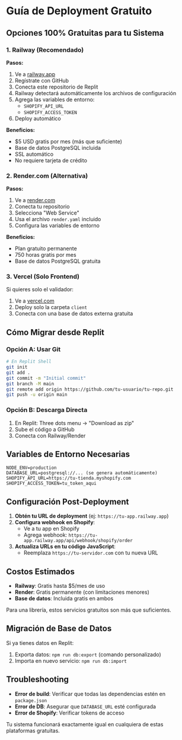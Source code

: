 # Guía de Deployment Gratuito

## Opciones 100% Gratuitas para tu Sistema

### 1. Railway (Recomendado)

**Pasos:**
1. Ve a [railway.app](https://railway.app)
2. Regístrate con GitHub
3. Conecta este repositorio de Replit
4. Railway detectará automáticamente los archivos de configuración
5. Agrega las variables de entorno:
   - `SHOPIFY_API_URL`
   - `SHOPIFY_ACCESS_TOKEN`
6. Deploy automático

**Beneficios:**
- $5 USD gratis por mes (más que suficiente)
- Base de datos PostgreSQL incluida
- SSL automático
- No requiere tarjeta de crédito

### 2. Render.com (Alternativa)

**Pasos:**
1. Ve a [render.com](https://render.com)
2. Conecta tu repositorio
3. Selecciona "Web Service"
4. Usa el archivo `render.yaml` incluido
5. Configura las variables de entorno

**Beneficios:**
- Plan gratuito permanente
- 750 horas gratis por mes
- Base de datos PostgreSQL gratuita

### 3. Vercel (Solo Frontend)

Si quieres solo el validador:
1. Ve a [vercel.com](https://vercel.com)
2. Deploy solo la carpeta `client`
3. Conecta con una base de datos externa gratuita

## Cómo Migrar desde Replit

### Opción A: Usar Git

```bash
# En Replit Shell
git init
git add .
git commit -m "Initial commit"
git branch -M main
git remote add origin https://github.com/tu-usuario/tu-repo.git
git push -u origin main
```

### Opción B: Descarga Directa

1. En Replit: Three dots menu → "Download as zip"
2. Sube el código a GitHub
3. Conecta con Railway/Render

## Variables de Entorno Necesarias

```
NODE_ENV=production
DATABASE_URL=postgresql://... (se genera automáticamente)
SHOPIFY_API_URL=https://tu-tienda.myshopify.com
SHOPIFY_ACCESS_TOKEN=tu_token_aqui
```

## Configuración Post-Deployment

1. **Obtén tu URL de deployment** (ej: `https://tu-app.railway.app`)
2. **Configura webhook en Shopify**:
   - Ve a tu app en Shopify
   - Agrega webhook: `https://tu-app.railway.app/api/webhook/shopify/order`
3. **Actualiza URLs en tu código JavaScript**:
   - Reemplaza `https://tu-servidor.com` con tu nueva URL

## Costos Estimados

- **Railway**: Gratis hasta $5/mes de uso
- **Render**: Gratis permanente (con limitaciones menores)
- **Base de datos**: Incluida gratis en ambos

Para una librería, estos servicios gratuitos son más que suficientes.

## Migración de Base de Datos

Si ya tienes datos en Replit:
1. Exporta datos: `npm run db:export` (comando personalizado)
2. Importa en nuevo servicio: `npm run db:import`

## Troubleshooting

- **Error de build**: Verificar que todas las dependencias estén en `package.json`
- **Error de DB**: Asegurar que `DATABASE_URL` esté configurada
- **Error de Shopify**: Verificar tokens de acceso

Tu sistema funcionará exactamente igual en cualquiera de estas plataformas gratuitas.
